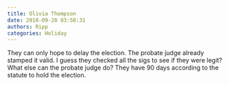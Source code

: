 ```yaml
---
title: Olivia Thompson
date: 2018-09-28 03:58:31
authors: Ripp
categories: Holiday
---
```


 They can only hope to delay the election. The probate judge already stamped it valid. I guess they checked all the sigs to see if they were legit? What else can the probate judge do?
They have 90 days according to the statute to hold the election.